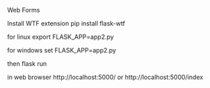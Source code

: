 Web Forms

Install WTF extension
	pip install flask-wtf

for linux
	export FLASK_APP=app2.py

for windows
	set FLASK_APP=app2.py

then
	flask run

in web browser
	http://localhost:5000/
	or
	http://localhost:5000/index

